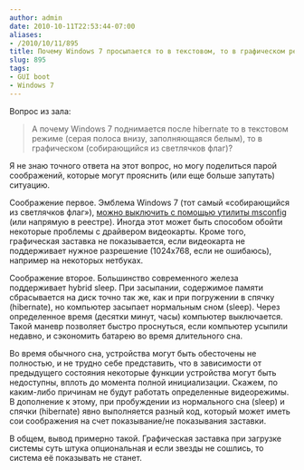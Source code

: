 ```yaml
---
author: admin
date: 2010-10-11T22:53:44-07:00
aliases:
- /2010/10/11/895
title: Почему Windows 7 просыпается то в текстовом, то в графическом режиме?
slug: 895
tags:
- GUI boot
- Windows 7
---
```


Вопрос из зала:

> А почему Windows 7 поднимается после hibernate то в текстовом режиме (серая полоса внизу, заполняющаяся белым), то в графическом (собирающийся из светлячков флаг)?

Я не знаю точного ответа на этот вопрос, но могу поделиться парой соображений, которые могут прояснить (или еще больше запутать) ситуацию.

Соображение первое. Эмблема Windows 7 (тот самый «собирающийся из светлячков флаг»), [можно выключить с помощью утилиты msconfig](http://www.intowindows.com/how-to-hide-windows-7-boot-screen/) (или напрямую в реестре). Иногда этот может быть способом обойти некоторые проблемы с драйвером видеокарты. Кроме того, графическая заставка не показывается, если видеокарта не поддерживает нужное разрешение (1024x768, если не ошибаюсь), например на некоторых нетбуках.

Соображение второе. Большинство современного железа поддерживает hybrid sleep. При засыпании, содержимое памяти сбрасывается на диск точно так же, как и при погружении в спячку (hibernate), но компьютер засыпает нормальным сном (sleep). Через определенное время (десятки минут, часы) компьютер выключается. Такой маневр позволяет быстро проснуться, если компьютер усыпили недавно, и сэкономить батарею во время длительного сна. 

Во время обычного сна, устройства могут быть обесточены не полностью, и не трудно себе представить, что в зависимости от предыдущего состояния некоторые функции устройства могут быть недоступны, вплоть до момента полной инициализации. Скажем, по каким-либо причинам не будут работать определенные видеорежимы. В дополнение к этому, при пробуждении из нормального сна (sleep) и спячки (hibernate) явно выполняется разный код, который может иметь сои соображения на счет показывание/не показывания заставки.

В общем, вывод примерно такой. Графическая заставка при загрузке системы суть штука опциональная и если звезды не сошлись, то система её показывать не станет.
